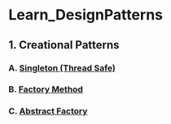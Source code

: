 # Learn_DesignPatterns
## 1. Creational Patterns
### A. [Singleton (Thread Safe)](Creational/Singleton/Doc/singleton.md)

### B. [Factory Method](Creational/FactoryMethod/Doc/factorymethod.md)

### C. [Abstract Factory](Creational/AbstractFactory/Doc/abstractfactory.md)
